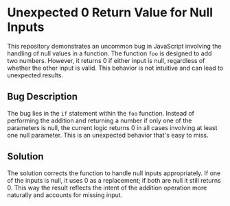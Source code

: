 # Unexpected 0 Return Value for Null Inputs

This repository demonstrates an uncommon bug in JavaScript involving the handling of null values in a function. The function `foo` is designed to add two numbers. However, it returns 0 if either input is null, regardless of whether the other input is valid. This behavior is not intuitive and can lead to unexpected results.

## Bug Description

The bug lies in the `if` statement within the `foo` function.  Instead of performing the addition and returning a number if only one of the parameters is null, the current logic returns 0 in all cases involving at least one null parameter.  This is an unexpected behavior that's easy to miss.

## Solution

The solution corrects the function to handle null inputs appropriately. If one of the inputs is null, it uses 0 as a replacement; if both are null it still returns 0.  This way the result reflects the intent of the addition operation more naturally and accounts for missing input.
